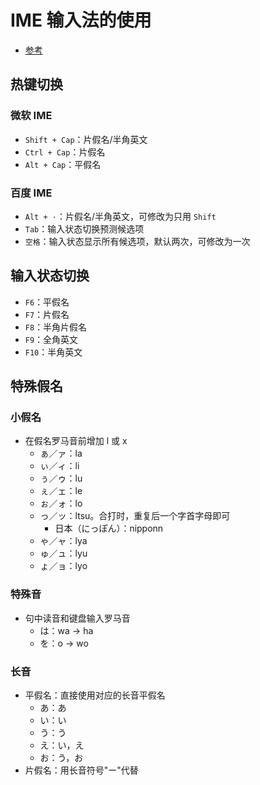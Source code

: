 # IME 输入法的使用

- [参考](https://wenku.baidu.com/view/ddb4b32558fb770bf78a55fe.html)



## 热键切换

### 微软  IME

- `Shift + Cap`：片假名/半角英文
- `Ctrl + Cap`：片假名
- `Alt + Cap`：平假名

### 百度 IME

- `Alt + ·`：片假名/半角英文，可修改为只用 `Shift`
- `Tab`：输入状态切换预测候选项
- `空格`：输入状态显示所有候选项，默认两次，可修改为一次



## 输入状态切换

- `F6`：平假名
- `F7`：片假名
- `F8`：半角片假名
- `F9`：全角英文
- `F10`：半角英文



## 特殊假名

### 小假名

- 在假名罗马音前增加 l 或 x
  - ぁ／ァ：la
  - ぃ／ィ：li
  - ぅ／ゥ：lu
  - ぇ／ェ：le
  - ぉ／ォ：lo
  - っ／ッ：ltsu。合打时，重复后一个字首字母即可
    - 日本（にっぽん）：nipponn
  - ゃ／ャ：lya
  - ゅ／ュ：lyu
  - ょ／ョ：lyo

### 特殊音

- 句中读音和键盘输入罗马音
  - は：wa → ha
  - を：o → wo

### 长音

- 平假名：直接使用对应的长音平假名
  - あ：あ
  - い：い
  - う：う
  - え：い，え
  - お：う，お
- 片假名：用长音符号"ー"代替 





